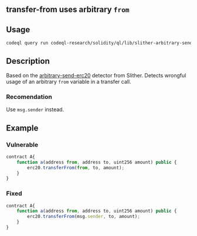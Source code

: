 ## transfer-from uses arbitrary `from`

## Usage

```bash
codeql query run codeql-research/solidity/ql/lib/slither-arbitrary-send-erc20.ql -d /path-to-database/
```

## Description
Based on the [arbitrary-send-erc20](https://github.com/crytic/slither/wiki/Detector-Documentation#arbitrary-from-in-transferfrom) detector from Slither.
Detects wrongful usage of an arbitrary `from` variable
in a transfer call.

### Recomendation
Use `msg.sender` instead.

## Example

### Vulnerable
```javascript
contract A{  
    function a(address from, address to, uint256 amount) public {
        erc20.transferFrom(from, to, amount);
    }
}
```

### Fixed
```javascript
contract A{  
    function a(address from, address to, uint256 amount) public {
        erc20.transferFrom(msg.sender, to, amount);
    }
}
```